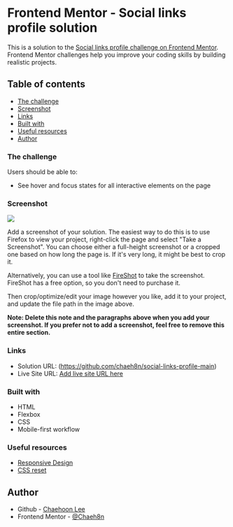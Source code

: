 # Frontend Mentor - Social links profile solution

This is a solution to the [Social links profile challenge on Frontend Mentor](https://www.frontendmentor.io/challenges/social-links-profile-UG32l9m6dQ). Frontend Mentor challenges help you improve your coding skills by building realistic projects. 

## Table of contents

  - [The challenge](#the-challenge)
  - [Screenshot](#screenshot)
  - [Links](#links)
  - [Built with](#built-with)
  - [Useful resources](#useful-resources)
- [Author](#author)

### The challenge

Users should be able to:

- See hover and focus states for all interactive elements on the page

### Screenshot

![](./screenshot.jpg)

Add a screenshot of your solution. The easiest way to do this is to use Firefox to view your project, right-click the page and select "Take a Screenshot". You can choose either a full-height screenshot or a cropped one based on how long the page is. If it's very long, it might be best to crop it.

Alternatively, you can use a tool like [FireShot](https://getfireshot.com/) to take the screenshot. FireShot has a free option, so you don't need to purchase it. 

Then crop/optimize/edit your image however you like, add it to your project, and update the file path in the image above.

**Note: Delete this note and the paragraphs above when you add your screenshot. If you prefer not to add a screenshot, feel free to remove this entire section.**

### Links

- Solution URL: (https://github.com/chaeh8n/social-links-profile-main)
- Live Site URL: [Add live site URL here](https://chaeh8n.github.io/social-links-profile-main/index.html)

### Built with

- HTML
- Flexbox
- CSS 
- Mobile-first workflow

### Useful resources

- [Responsive Design](https://fedmentor.dev/posts/responsive-meaning/) 
- [CSS reset](https://piccalil.li/blog/a-more-modern-css-reset/)

## Author

- Github - [Chaehoon Lee](https://github.com/chaeh8n)
- Frontend Mentor - [@Chaeh8n](https://www.frontendmentor.io/profile/Chaeh8n)
